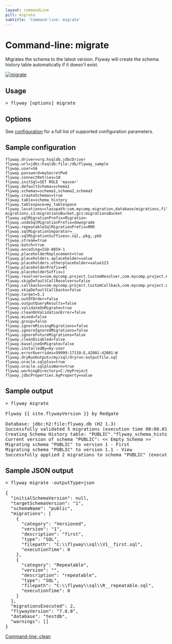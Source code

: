 ```yaml
---
layout: commandLine
pill: migrate
subtitle: 'Command-line: migrate'
---
```

# Command-line: migrate

Migrates the schema to the latest version. Flyway will create the schema history table automatically if it doesn't
    exist.

<a href="/documentation/command/migrate"><img src="/assets/balsamiq/command-migrate.png" alt="migrate"></a>

## Usage

<pre class="console"><span>&gt;</span> flyway [options] migrate</pre>

## Options

See [configuration](/documentation/configuration) for a full list of supported configuration parameters.

## Sample configuration

```properties
flyway.driver=org.hsqldb.jdbcDriver
flyway.url=jdbc:hsqldb:file:/db/flyway_sample
flyway.user=SA
flyway.password=mySecretPwd
flyway.connectRetries=10
flyway.initSql=SET ROLE 'myuser'
flyway.defaultSchema=schema1
flyway.schemas=schema1,schema2,schema3
flyway.createSchemas=true
flyway.table=schema_history
flyway.tablespace=my_tablespace
flyway.locations=classpath:com.mycomp.migration,database/migrations,filesystem:/sql-migrations,s3:migrationsBucket,gcs:migrationsBucket
flyway.sqlMigrationPrefix=Migration-
flyway.undoSqlMigrationPrefix=downgrade
flyway.repeatableSqlMigrationPrefix=RRR
flyway.sqlMigrationSeparator=__
flyway.sqlMigrationSuffixes=.sql,.pkg,.pkb
flyway.stream=true
flyway.batch=true
flyway.encoding=ISO-8859-1
flyway.placeholderReplacement=true
flyway.placeholders.aplaceholder=value
flyway.placeholders.otherplaceholder=value123
flyway.placeholderPrefix=#[
flyway.placeholderSuffix=]
flyway.resolvers=com.mycomp.project.CustomResolver,com.mycomp.project.AnotherResolver
flyway.skipDefaultCallResolvers=false
flyway.callbacks=com.mycomp.project.CustomCallback,com.mycomp.project.AnotherCallback
flyway.skipDefaultCallbacks=false
flyway.target=5.1
flyway.outOfOrder=false
flyway.outputQueryResults=false
flyway.validateOnMigrate=true
flyway.cleanOnValidationError=false
flyway.mixed=false
flyway.group=false
flyway.ignoreMissingMigrations=false
flyway.ignoreIgnoredMigrations=false
flyway.ignoreFutureMigrations=false
flyway.cleanDisabled=false
flyway.baselineOnMigrate=false
flyway.installedBy=my-user
flyway.errorOverrides=99999:17110:E,42001:42001:W
flyway.dryRunOutput=/my/sql/dryrun-outputfile.sql
flyway.oracle.sqlplus=true
flyway.oracle.sqlplusWarn=true
flyway.workingDirectory=C:/myProject
flyway.jdbcProperties.myProperty=value
```

## Sample output

<pre class="console">&gt; flyway migrate

Flyway {{ site.flywayVersion }} by Redgate

Database: jdbc:h2:file:flyway.db (H2 1.3)
Successfully validated 5 migrations (execution time 00:00.010s)
Creating Schema History table: "PUBLIC"."flyway_schema_history"
Current version of schema "PUBLIC": << Empty Schema >>
Migrating schema "PUBLIC" to version 1 - First
Migrating schema "PUBLIC" to version 1.1 - View
Successfully applied 2 migrations to schema "PUBLIC" (execution time 00:00.030s).</pre>

## Sample JSON output

<pre class="console">&gt; flyway migrate -outputType=json

{
  "initialSchemaVersion": null,
  "targetSchemaVersion": "1",
  "schemaName": "public",
  "migrations": [
    {
      "category": "Versioned",
      "version": "1",
      "description": "first",
      "type": "SQL",
      "filepath": "C:\\flyway\\sql\\V1__first.sql",
      "executionTime": 0
    },
    {
      "category": "Repeatable",
      "version": "",
      "description": "repeatable",
      "type": "SQL",
      "filepath": "C:\\flyway\\sql\\R__repeatable.sql",
      "executionTime": 0
    }
  ],
  "migrationsExecuted": 2,
  "flywayVersion": "7.0.0",
  "database": "testdb",
  "warnings": []
}</pre>

<p class="next-steps">
    <a class="btn btn-primary" href="/documentation/usage/commandline/clean">Command-line: clean <i class="fa fa-arrow-right"></i></a>
</p>